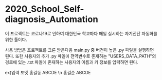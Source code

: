 # 2020_School_Self-diagnosis_Automation

이 프로젝트는 코로나19로 인하여 대한민국 학교마다 매일 실시하는 
자기진단 자동화를 위한 툴이다.

사용 방법은 프로젝트를 크론 받은다음 main.py 중 버전이 높은 .py 파일을 실행하면 된다.
또한 사용자의 추가 .py 파일에 전역변수로 존재하는 "USERS_DATA_PATH"의 경로에 있는 .txt 파일에 존재하는
사용자의 이름과 키 정보를 입력하면 된다. 

ex)입력 포멧
홍길동 ABCDE \n
홍길순 ABCDE
